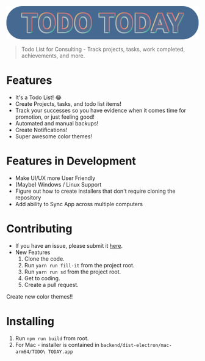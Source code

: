 ![alt text](./readme/logo.png "Logo")

> Todo List for Consulting - Track projects, tasks, work completed, achievements, and more.

# Features

- It's a Todo List! 😂
- Create Projects, tasks, and todo list items!
- Track your successes so you have evidence when it comes time for promotion, or just feeling good!
- Automated and manual backups!
- Create Notifications!
- Super awesome color themes!

# Features in Development

- Make UI/UX more User Friendly
- (Maybe) Windows / Linux Support
- Figure out how to create installers that don't require cloning the repository
- Add ability to Sync App across multiple computers

# Contributing

- If you have an issue, please submit it [here](https://github.com/TravisBumgarner/todotoday/issues).
- New Features
  1. Clone the code.
  2. Run `yarn run fill-it` from the project root.
  3. Run `yarn run sd` from the project root.
  4. Get to coding.
  5. Create a pull request.

Create new color themes!!

# Installing

1. Run `npm run build` from root.
2. For Mac - installer is contained in `backend/dist-electron/mac-arm64/TODO\ TODAY.app`
